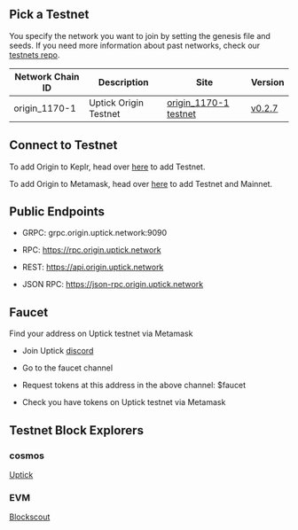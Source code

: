 
## Pick a Testnet

You specify the network you want to join by setting the genesis file and seeds. If you need more information about past networks, check our [testnets repo](https://github.com/UptickNetwork/uptick-testnet).

| Network Chain ID | Description    | Site                                                                                               | Version                                                    |
| ---------------- | -------------- | -------------------------------------------------------------------------------------------------- | ---------------------------------------------------------- |
| origin_1170-1   | Uptick Origin Testnet | [origin_1170-1 testnet](https://github.com/UptickNetwork/uptick-testnet/tree/main/origin_1170-1) | [v0.2.7](https://github.com/UptickNetwork/uptick/releases/tag/v0.2.7-gon) |

##  Connect to Testnet

To add Origin to Keplr, head over [here](https://explorer.origin.uptick.network/uptick%20origin) to add Testnet.

To add Origin to Metamask, head over [here](https://chainlist.org/?testnets=true&search=117) to add Testnet and Mainnet.

## Public Endpoints

- GRPC: grpc.origin.uptick.network:9090

- RPC: https://rpc.origin.uptick.network

- REST: https://api.origin.uptick.network

- JSON RPC: https://json-rpc.origin.uptick.network


## Faucet

Find your address on Uptick testnet via Metamask

 * Join Uptick [discord](https://discord.com/invite/8w4GUUUH39)
   
 * Go to the faucet channel
   
 * Request tokens at this address in the above channel: $faucet <your address>
   
 * Check you have tokens on Uptick testnet via Metamask

## Testnet Block Explorers

### cosmos

[Uptick](https://explorer.origin.uptick.network)

### EVM

[Blockscout](https://evm-explorer.origin.uptick.network)

